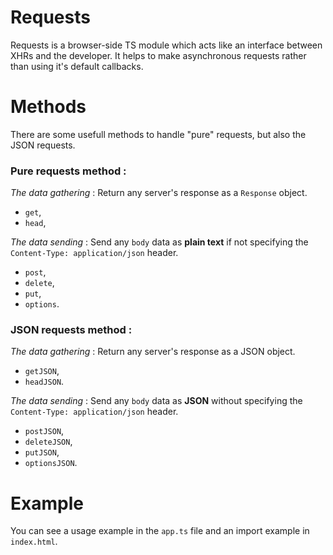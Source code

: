# Requests
Requests is a browser-side TS module which acts like an interface between XHRs and the developer. It helps to make asynchronous requests rather than using it's default callbacks.


# Methods
There are some usefull methods to handle "pure" requests, but also the JSON requests.

### Pure requests method :
*The data gathering* : Return any server's response as a ``Response`` object.
-   ``get``,
-   ``head``,

*The data sending* : Send any ``body`` data as **plain text** if not specifying the ``Content-Type: application/json`` header.
-   ``post``,
-   ``delete``,
-   ``put``,
-   ``options``.

### JSON requests method :
*The data gathering* : Return any server's response as a JSON object.
-   ``getJSON``,
-   ``headJSON``.

*The data sending* : Send any ``body`` data as **JSON** without specifying the ``Content-Type: application/json`` header.
-   ``postJSON``,
-   ``deleteJSON``,
-   ``putJSON``,
-   ``optionsJSON``.

# Example
You can see a usage example in the ``app.ts`` file and an import example in ``index.html``.